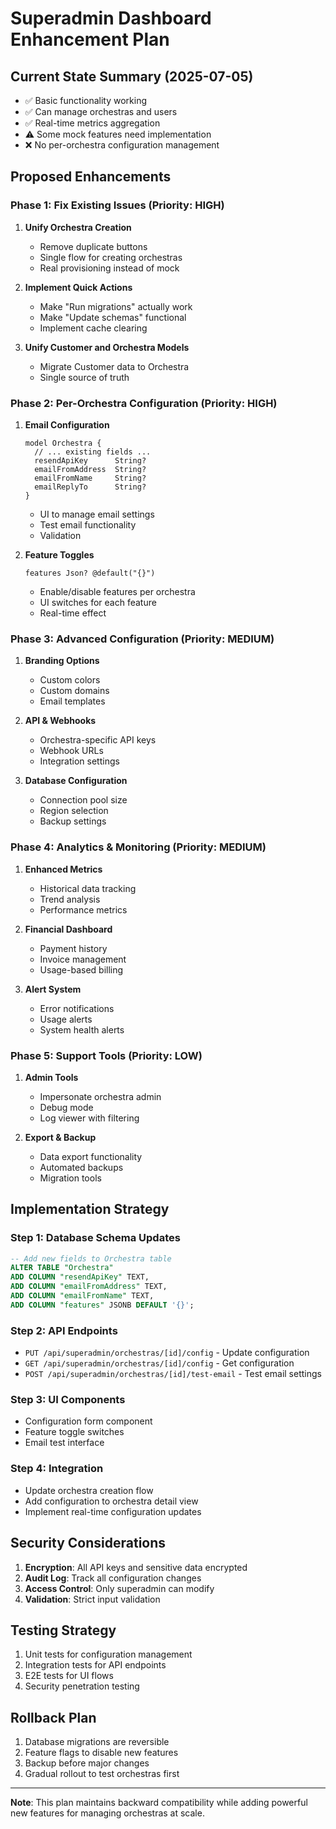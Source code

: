 # Superadmin Dashboard Enhancement Plan

## Current State Summary (2025-07-05)
- ✅ Basic functionality working
- ✅ Can manage orchestras and users
- ✅ Real-time metrics aggregation
- ⚠️ Some mock features need implementation
- ❌ No per-orchestra configuration management

## Proposed Enhancements

### Phase 1: Fix Existing Issues (Priority: HIGH)
1. **Unify Orchestra Creation**
   - Remove duplicate buttons
   - Single flow for creating orchestras
   - Real provisioning instead of mock

2. **Implement Quick Actions**
   - Make "Run migrations" actually work
   - Make "Update schemas" functional
   - Implement cache clearing

3. **Unify Customer and Orchestra Models**
   - Migrate Customer data to Orchestra
   - Single source of truth

### Phase 2: Per-Orchestra Configuration (Priority: HIGH)
1. **Email Configuration**
   ```prisma
   model Orchestra {
     // ... existing fields ...
     resendApiKey      String?
     emailFromAddress  String?
     emailFromName     String?
     emailReplyTo      String?
   }
   ```
   - UI to manage email settings
   - Test email functionality
   - Validation

2. **Feature Toggles**
   ```prisma
   features Json? @default("{}")
   ```
   - Enable/disable features per orchestra
   - UI switches for each feature
   - Real-time effect

### Phase 3: Advanced Configuration (Priority: MEDIUM)
1. **Branding Options**
   - Custom colors
   - Custom domains
   - Email templates

2. **API & Webhooks**
   - Orchestra-specific API keys
   - Webhook URLs
   - Integration settings

3. **Database Configuration**
   - Connection pool size
   - Region selection
   - Backup settings

### Phase 4: Analytics & Monitoring (Priority: MEDIUM)
1. **Enhanced Metrics**
   - Historical data tracking
   - Trend analysis
   - Performance metrics

2. **Financial Dashboard**
   - Payment history
   - Invoice management
   - Usage-based billing

3. **Alert System**
   - Error notifications
   - Usage alerts
   - System health alerts

### Phase 5: Support Tools (Priority: LOW)
1. **Admin Tools**
   - Impersonate orchestra admin
   - Debug mode
   - Log viewer with filtering

2. **Export & Backup**
   - Data export functionality
   - Automated backups
   - Migration tools

## Implementation Strategy

### Step 1: Database Schema Updates
```sql
-- Add new fields to Orchestra table
ALTER TABLE "Orchestra" 
ADD COLUMN "resendApiKey" TEXT,
ADD COLUMN "emailFromAddress" TEXT,
ADD COLUMN "emailFromName" TEXT,
ADD COLUMN "features" JSONB DEFAULT '{}';
```

### Step 2: API Endpoints
- `PUT /api/superadmin/orchestras/[id]/config` - Update configuration
- `GET /api/superadmin/orchestras/[id]/config` - Get configuration
- `POST /api/superadmin/orchestras/[id]/test-email` - Test email settings

### Step 3: UI Components
- Configuration form component
- Feature toggle switches
- Email test interface

### Step 4: Integration
- Update orchestra creation flow
- Add configuration to orchestra detail view
- Implement real-time configuration updates

## Security Considerations
1. **Encryption**: All API keys and sensitive data encrypted
2. **Audit Log**: Track all configuration changes
3. **Access Control**: Only superadmin can modify
4. **Validation**: Strict input validation

## Testing Strategy
1. Unit tests for configuration management
2. Integration tests for API endpoints
3. E2E tests for UI flows
4. Security penetration testing

## Rollback Plan
1. Database migrations are reversible
2. Feature flags to disable new features
3. Backup before major changes
4. Gradual rollout to test orchestras first

---

**Note**: This plan maintains backward compatibility while adding powerful new features for managing orchestras at scale.